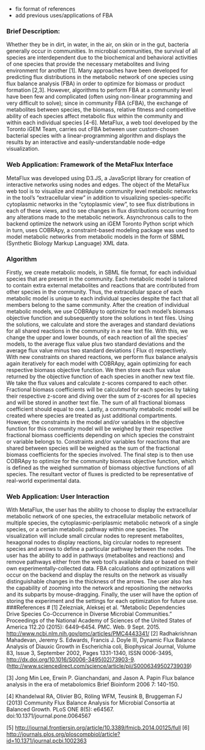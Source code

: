 * fix format of references
* add previous uses/applications of FBA

### Brief Description: ##
Whether they be in dirt, in water, in the air, on skin or in the gut, bacteria generally occur in communities. In microbial communities, the survival of all species are interdependent due to the biochemical and behavioral activities of one species that provide the necessary metabolites and living environment for another [1]. Many approaches have been developed for predicting flux distributions in the metabolic network of one species using flux balance analysis (FBA) in order to optimize for biomass or product formation [2,3]. However, algorithms to perform FBA at a community level have been few and complicated (often using non-linear programming and very difficult to solve); since in community FBA (cFBA), the exchange of metabolites between species, the biomass, relative fitness and competitive ability of each species affect metabolic flux within the community and within each individual species [4-6]. MetaFlux, a web tool developed by the Toronto iGEM Team, carries out cFBA between user custom-chosen bacterial species with a linear-programming algorithm and displays the results by an interactive and easily-understandable node-edge visualization.

### Web Application: Framework of the MetaFlux Interface #
MetaFlux was developed using D3.JS, a JavaScript library for creation of interactive networks using nodes and edges. The object of the MetaFlux web tool is to visualize and manipulate community level metabolic networks in the tool’s “extracellular view” in addition to visualizing species-specific cytoplasmic networks in the “cytoplasmic view”, to see flux distributions in each of these views, and to see changes in flux distributions occurring from any alterations made to the metabolic network. Asynchronous calls to the backend optimize the network using an iGEM Toronto Python script which in turn, uses COBRApy, a constraint-based modeling package was used to model metabolic networks from metabolic models in the form of SBML (Synthetic Biology Markup Language) XML data. 
### Algorithm #
Firstly, we create metabolic models, in SBML file format, for each individual species that are present in the community. Each metabolic model is tailored to contain extra external metabolites and reactions that are contributed from other species in the community. Thus, the extracellular space of each metabolic model is unique to each individual species despite the fact that all members belong to the same community. After the creation of individual metabolic models, we use COBRApy to optimize for each model’s biomass objective function and subsequently store the solutions in text files. 
Using the solutions, we calculate and store the averages and standard deviations for all shared reactions in the community in a new text file. With this, we change the upper and lower bounds, of each reaction of all the species’ models, to the average flux value plus two standard deviations and the average flux value minus two standard deviations  ( Flux   σ) respectively. With new constraints on shared reactions, we perform flux balance analysis again iteratively for each model with COBRApy, again optimizing for each respective biomass objective function. We then store each flux value returned by the objective function of each species in another new text file.
We take the flux values and calculate z-scores compared to each other. Fractional biomass coefficients will be calculated for each species by taking their respective z-score and diving over the sum of z-scores for all species and will be stored in another text file. The sum of all fractional biomass coefficient should equal to one.
Lastly, a community metabolic model will be created where species are treated as just additional compartments. However, the constraints in the model and/or variables in the objective function for this community model will be weighed by their respective fractional biomass coefficients depending on which species the constraint or variable belongs to. Constraints and/or variables for reactions that are shared between species will be weighed as the sum of the fractional biomass coefficients for the species involved. The final step is to then use COBRApy to optimize for the community biomass objective function, which is defined as the weighed summation of biomass objective functions of all species.
The resultant vector of fluxes is predicted to be representative of real-world experimental data.  

### Web Application: User Interaction #
With MetaFlux, the user has the ability to choose to display the extracellular metabolic network of one species, the extracellular metabolic network of multiple species, the cytoplasmic-periplasmic metabolic network of a single species, or a certain metabolic pathway within one species. The visualization will include small circular nodes to represent metabolites, hexagonal nodes to display reactions, big circular nodes to represent species and arrows to define a particular pathway between the nodes. The user has the ability to add in pathways (metabolites and reactions) and remove pathways either from the web tool’s available data or based on their own experimentally-collected data. FBA calculations and optimizations will occur on the backend and display the results on the network as visually distinguishable changes in the thickness of the arrows. The user also has the capability of zooming into the network and repositioning the networks and its subparts by mouse-dragging. Finally, the user will have the option of storing the experiment and the settings for each optimization for future use.
###References #
[1] Zelezniak, Aleksej et al. “Metabolic Dependencies Drive Species Co-Occurrence in Diverse Microbial Communities.” Proceedings of the National Academy of Sciences of the United States of America 112.20 (2015): 6449–6454. PMC. Web. 9 Sept. 2015. http://www.ncbi.nlm.nih.gov/pmc/articles/PMC4443341/
[2] Radhakrishnan Mahadevan, Jeremy S. Edwards, Francis J. Doyle III, Dynamic Flux Balance Analysis of Diauxic Growth in Escherichia coli, Biophysical Journal, Volume 83, Issue 3, September 2002, Pages 1331-1340, ISSN 0006-3495, http://dx.doi.org/10.1016/S0006-3495(02)73903-9.
(http://www.sciencedirect.com/science/article/pii/S0006349502739039)

[3] Jong Min Lee, Erwin P. Gianchandani, and Jason A. Papin 
Flux balance analysis in the era of metabolomics
Brief Bioinform 2006 7: 140-150.

[4] Khandelwal RA, Olivier BG, Röling WFM, Teusink B, Bruggeman FJ (2013) Community Flux Balance Analysis for Microbial Consortia at Balanced Growth. PLoS ONE 8(5): e64567. doi:10.1371/journal.pone.0064567

[5] http://journal.frontiersin.org/article/10.3389/fmicb.2014.00125/full
[6] http://journals.plos.org/ploscompbiol/article?id=10.1371/journal.pcbi.1002363


